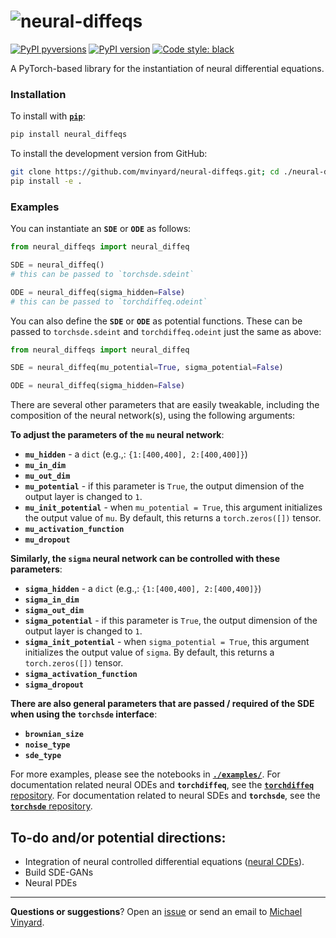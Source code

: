 # ![neural-diffeqs](/assets/neural-diffeqs.logo.svg)

[![PyPI pyversions](https://img.shields.io/pypi/pyversions/neural_diffeqs.svg)](https://pypi.python.org/pypi/pydk/)
[![PyPI version](https://badge.fury.io/py/neural_diffeqs.svg)](https://badge.fury.io/py/pydk)
[![Code style: black](https://img.shields.io/badge/code%20style-black-000000.svg)](https://github.com/psf/black)

A PyTorch-based library for the instantiation of neural differential equations.

### Installation

To install with [**`pip`**](https://pypi.org/project/neural-diffeqs/):
```python
pip install neural_diffeqs
```

To install the development version from GitHub:
```BASH
git clone https://github.com/mvinyard/neural-diffeqs.git; cd ./neural-diffeqs
pip install -e .
```

### Examples

You can instantiate an **`SDE`** or **`ODE`** as follows:
```python
from neural_diffeqs import neural_diffeq

SDE = neural_diffeq()
# this can be passed to `torchsde.sdeint`

ODE = neural_diffeq(sigma_hidden=False)
# this can be passed to `torchdiffeq.odeint`
```

You can also define the **`SDE`** or **`ODE`** as potential functions. These can be passed to `torchsde.sdeint` and `torchdiffeq.odeint` just the same as above:

```python
from neural_diffeqs import neural_diffeq

SDE = neural_diffeq(mu_potential=True, sigma_potential=False)

ODE = neural_diffeq(sigma_hidden=False)
```

There are several other parameters that are easily tweakable, including the composition of the neural network(s), using the following arguments:

**To adjust the parameters of the `mu` neural network**:

 * **`mu_hidden`**  - a `dict` (e.g.,: ``{1:[400,400], 2:[400,400]}``)
 * **`mu_in_dim`**
 * **`mu_out_dim`**
 * **`mu_potential`** - if this parameter is `True`, the output dimension of the output layer is changed to `1`.
 * **`mu_init_potential`** - when `mu_potential = True`, this argument initializes the output value of `mu`. By default, this returns a `torch.zeros([])` tensor.
 * **`mu_activation_function`**
 * **`mu_dropout`**

**Similarly, the `sigma` neural network can be controlled with these parameters**:


 * **`sigma_hidden`**  - a `dict` (e.g.,: ``{1:[400,400], 2:[400,400]}``)
 * **`sigma_in_dim`**
 * **`sigma_out_dim`**
 * **`sigma_potential`** - if this parameter is `True`, the output dimension of the output layer is changed to `1`.
 * **`sigma_init_potential`** - when `sigma_potential = True`, this argument initializes the output value of `sigma`. By default, this returns a `torch.zeros([])` tensor.
 * **`sigma_activation_function`**
 * **`sigma_dropout`**
    
    
**There are also general parameters that are passed / required of the SDE when using the `torchsde` interface**:

 * **`brownian_size`**
 * **`noise_type`**
 * **`sde_type`**

For more examples, please see the notebooks in [**`./examples/`**](./examples/). For documentation related neural ODEs and **`torchdiffeq`**, see the [**`torchdiffeq`** repository](https://github.com/rtqichen/torchdiffeq). For documentation related to neural SDEs and **`torchsde`**, see the [**`torchsde`** repository](https://github.com/google-research/torchsde).

## To-do and/or potential directions:
* Integration of neural controlled differential equations ([neural CDEs](https://github.com/patrick-kidger/torchcde)).
* Build SDE-GANs
* Neural PDEs

---
**Questions or suggestions**? Open an [issue](https://github.com/mvinyard/neural-diffeqs/issues/new) or send an email to [Michael Vinyard](mailto:mvinyard@broadinstitute.org).
